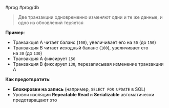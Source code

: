 #prog #prog/db 

> Две транзакции одновременно изменяют одни и те же данные, и одно из обновлений теряется

**Пример**:
- Транзакция A читает баланс (`100`), увеличивает его на `50` (до `150`)
- Транзакция B читает исходный баланс (`100`), увеличивает его на `30` (до `130`)
- Транзакция A фиксирует `150`
- Транзакция B фиксирует `130`, перезаписывая изменение транзакции A

**Как предотвратить**:
- **Блокировки на запись** (например, `SELECT FOR UPDATE` в SQL)
- Уровни изоляции **Repeatable Read** и **Serializable** автоматически предотвращают это

